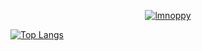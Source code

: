 <p align="center"> <a href="https://twitter.com/lmnoppy" target="blank"><img src="https://img.shields.io/twitter/follow/lmnoppy?logo=twitter&style=for-the-badge" alt="lmnoppy" /></a> </p>

[![Top Langs](https://github-readme-stats.vercel.app/api/top-langs/?username=lmnoppy&layout=compact&theme=dracula)](https://github.com/lmnoppy/github-readme-stats)
<!--
**Lmnoppy/lmnoppy** is a ✨ _special_ ✨ repository because its `README.md` (this file) appears on your GitHub profile.

Here are some ideas to get you started:

- 🔭 I’m currently working on ...
- 🌱 I’m currently learning ...
- 👯 I’m looking to collaborate on ...
- 🤔 I’m looking for help with ...
- 💬 Ask me about ...
- 📫 How to reach me: ...
- 😄 Pronouns: ...
- ⚡ Fun fact: ...
-->
